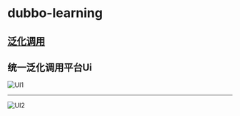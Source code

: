 # dubbo-learning

## [泛化调用](https://github.com/sdcuike/all_learning_201806/tree/master/dubbo-learning/src/test/java/com/sdcuike/dubbo/learning/service)

## 统一泛化调用平台Ui

![UI1](https://github.com/sdcuike/all_learning_201806/blob/master/dubbo-learning/src/test/resources/WechatIMG1.png?raw=true)

------

![UI2](https://github.com/sdcuike/all_learning_201806/blob/master/dubbo-learning/src/test/resources/WechatIMG2.png?raw=true)